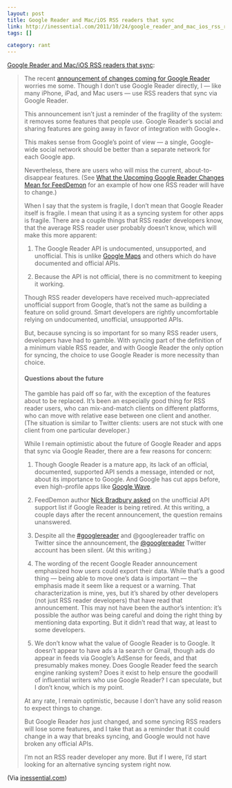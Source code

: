 ```yaml
--- 
layout: post
title: Google Reader and Mac/iOS RSS readers that sync
link: http://inessential.com/2011/10/24/google_reader_and_mac_ios_rss_readers_th
tags: []

category: rant
---
```


<p><a href="http://inessential.com/2011/10/24/google_reader_and_mac_ios_rss_readers_th">Google Reader and Mac/iOS RSS readers that sync</a>:</p>
<blockquote>
<p>The recent <a href="http://googlereader.blogspot.com/2011/10/upcoming-changes-to-reader-new-look-new.html">announcement of changes coming for Google Reader</a> worries me some. Though I don’t use Google Reader directly, I — like many iPhone, iPad, and Mac users — use RSS readers that sync via Google Reader.</p>
<p>This announcement isn’t just a reminder of the fragility of the system: it removes some features that people use. Google Reader’s social and sharing features are going away in favor of integration with Google+.</p>
<p>This makes sense from Google’s point of view — a single, Google-wide social network should be better than a separate network for each Google app.</p>
<p>Nevertheless, there are users who will miss the current, about-to-disappear features. (See <a href="http://nick.typepad.com/blog/2011/10/what-the-upcoming-google-reader-changes-mean-for-feeddemon.html">What the Upcoming Google Reader Changes Mean for FeedDemon</a> for an example of how one RSS reader will have to change.)</p>
<p>When I say that the system is fragile, I don’t mean that Google Reader itself is fragile. I mean that using it as a syncing system for other apps is fragile. There are a couple things that RSS reader developers know, that the average RSS reader user probably doesn’t know, which will make this more apparent:</p>
<ol>
<li>
<p>The Google Reader API is undocumented, unsupported, and unofficial. This is unlike <a href="http://code.google.com/apis/maps/">Google Maps</a> and others which do have documented and official APIs.</p>
</li>
<li>
<p>Because the API is not official, there is no commitment to keeping it working.</p>
</li>
</ol>
<p>Though RSS reader developers have received much-appreciated unofficial support from Google, that’s not the same as building a feature on solid ground. Smart developers are rightly uncomfortable relying on undocumented, unofficial, unsupported APIs.</p>
<p>But, because syncing is so important for so many RSS reader users, developers have had to gamble. With syncing part of the definition of a minimum viable RSS reader, and with Google Reader the only option for syncing, the choice to use Google Reader is more necessity than choice.</p>
<h4>Questions about the future</h4>
<p>The gamble has paid off so far, with the exception of the features about to be replaced. It’s been an especially good thing for RSS reader users, who can mix-and-match clients on different platforms, who can move with relative ease between one client and another. (The situation is similar to Twitter clients: users are not stuck with one client from one particular developer.)</p>
<p>While I remain optimistic about the future of Google Reader and apps that sync via Google Reader, there are a few reasons for concern:</p>
<ol>
<li>
<p>Though Google Reader is a mature app, its lack of an official, documented, supported API sends a message, intended or not, about its importance to Google. And Google has cut apps before, even high-profile apps like <a href="http://googlewave.blogspot.com/">Google Wave</a>.</p>
</li>
<li>
<p>FeedDemon author <a href="http://groups.google.com/group/fougrapi/browse_thread/thread/b0eb7f67939c627">Nick Bradbury asked</a> on the unofficial API support list if Google Reader is being retired. At this writing, a couple days after the recent announcement, the question remains unanswered.</p>
</li>
<li>
<p>Despite all the <a href="http://twitter.com/#!/search/googlereader">#googlereader</a> and @googlereader traffic on Twitter since the announcement, the <a href="http://twitter.com/#!/googlereader">@googlereader</a> Twitter account has been silent. (At this writing.)</p>
</li>
<li>
<p>The wording of the recent Google Reader announcement emphasized how users could export their data. While that’s a good thing — being able to move one’s data is important — the emphasis made it seem like a request or a warning. That characterization is mine, yes, but it’s shared by other developers (not just RSS reader developers) that have read that announcement. This may not have been the author’s intention: it’s possible the author was being careful and doing the right thing by mentioning data exporting. But it didn’t read that way, at least to some developers.</p>
</li>
<li>
<p>We don’t know what the value of Google Reader is to Google. It doesn’t appear to have ads a la search or Gmail, though ads do appear in feeds via Google’s AdSense for feeds, and that presumably makes money. Does Google Reader feed the search engine ranking system? Does it exist to help ensure the goodwill of influential writers who use Google Reader? I can speculate, but I don’t know, which is my point.</p>
</li>
</ol>
<p>At any rate, I remain optimistic, because I don’t have any solid reason to expect things to change.</p>
<p>But Google Reader <em>has</em> just changed, and some syncing RSS readers will lose some features, and I take that as a reminder that it could change in a way that breaks syncing, and Google would not have broken any official APIs.</p>
<p>I’m not an RSS reader developer any more. But if I were, I’d start looking for an alternative syncing system right now.</p>
</blockquote>
<p>(Via <a href="http://inessential.com/">inessential.com</a>)</p>
